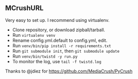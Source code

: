 MCrushURL
---------

Very easy to set up. I recommend using virtualenv.

* Clone repository, or download zipball/tarball.
* Run `virtualenv venv`
* Rename config.yml.default to config.yml, edit.
* Run `venv/bin/pip install -r requirements.txt`
* Run `git submodule init`, then `git submodule update`
* Run `venv/bin/twistd -y run.py`
* To monitor the log, use `tail -f twistd.log`

Thanks to @jdiez for https://github.com/MediaCrush/PyCrush
